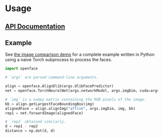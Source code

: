 # Usage

## [API Documentation](http://openface-api.readthedocs.org/en/latest/index.html)

## Example

See [the image comparison demo](https://github.com/cmusatyalab/openface/blob/master/demos/compare.py) for a complete example
written in Python using a naive Torch subprocess to process the faces.

```Python
import openface

# `args` are parsed command-line arguments.

align = openface.AlignDlib(args.dlibFacePredictor)
net = openface.TorchNeuralNet(args.networkModel, args.imgDim, cuda=args.cuda)

# `img` is a numpy matrix containing the RGB pixels of the image.
bb = align.getLargestFaceBoundingBox(img)
alignedFace = align.alignImg("affine", args.imgDim, img, bb)
rep1 = net.forwardImage(alignedFace)

# `rep2` obtained similarly.
d = rep1 - rep2
distance = np.dot(d, d)
```
